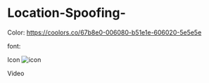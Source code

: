# Location-Spoofing-
Color: 
https://coolors.co/67b8e0-006080-b51e1e-606020-5e5e5e

font:


Icon
![icon](https://github.com/winkyt/LocationSpoofing/blob/master/img/Icon.png)

Video 
